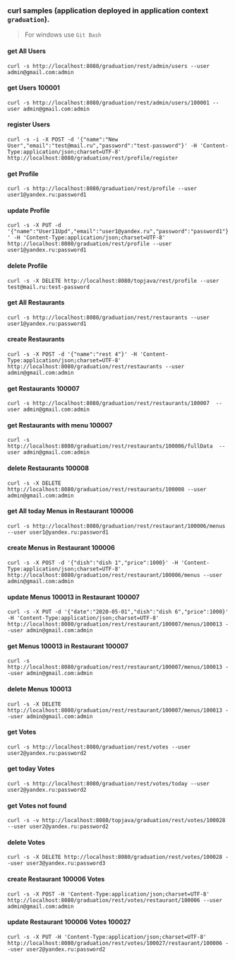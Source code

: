 ### curl samples (application deployed in application context `graduation`).
> For windows use `Git Bash`

#### get All Users
`curl -s http://localhost:8080/graduation/rest/admin/users --user admin@gmail.com:admin`

#### get Users 100001
`curl -s http://localhost:8080/graduation/rest/admin/users/100001 --user admin@gmail.com:admin`

#### register Users
`curl -s -i -X POST -d '{"name":"New User","email":"test@mail.ru","password":"test-password"}' -H 'Content-Type:application/json;charset=UTF-8' http://localhost:8080/graduation/rest/profile/register`

#### get Profile
`curl -s http://localhost:8080/graduation/rest/profile --user user1@yandex.ru:password1`

#### update Profile
`curl -s -X PUT -d '{"name":"User11Upd","email":"user1@yandex.ru","password":"password1"}' -H 'Content-Type:application/json;charset=UTF-8' http://localhost:8080/graduation/rest/profile --user user1@yandex.ru:password1`

#### delete Profile
`curl -s -X DELETE http://localhost:8080/topjava/rest/profile --user test@mail.ru:test-password`

#### get All Restaurants
`curl -s http://localhost:8080/graduation/rest/restaurants --user user1@yandex.ru:password1`

#### create Restaurants
`curl -s -X POST -d '{"name":"rest 4"}' -H 'Content-Type:application/json;charset=UTF-8' http://localhost:8080/graduation/rest/restaurants --user admin@gmail.com:admin`

#### get Restaurants 100007
`curl -s http://localhost:8080/graduation/rest/restaurants/100007  --user admin@gmail.com:admin`

#### get Restaurants with menu 100007
`curl -s http://localhost:8080/graduation/rest/restaurants/100006/fullData  --user admin@gmail.com:admin`

#### delete Restaurants 100008
`curl -s -X DELETE http://localhost:8080/graduation/rest/restaurants/100008 --user admin@gmail.com:admin`

#### get All today Menus in Restaurant 100006 
`curl -s http://localhost:8080/graduation/rest/restaurant/100006/menus --user user1@yandex.ru:password1`

#### create Menus in Restaurant 100006 
`curl -s -X POST -d '{"dish":"dish 1","price":1000}' -H 'Content-Type:application/json;charset=UTF-8' http://localhost:8080/graduation/rest/restaurant/100006/menus --user admin@gmail.com:admin`

#### update Menus 100013 in Restaurant 100007 
`curl -s -X PUT -d '{"date":"2020-05-01","dish":"dish 6","price":1000}' -H 'Content-Type:application/json;charset=UTF-8' http://localhost:8080/graduation/rest/restaurant/100007/menus/100013 --user admin@gmail.com:admin`

#### get Menus 100013 in Restaurant 100007  
`curl -s http://localhost:8080/graduation/rest/restaurant/100007/menus/100013 --user admin@gmail.com:admin`

#### delete Menus 100013
`curl -s -X DELETE http://localhost:8080/graduation/rest/restaurant/100007/menus/100013 --user admin@gmail.com:admin`

#### get Votes
`curl -s http://localhost:8080/graduation/rest/votes --user user2@yandex.ru:password2`

#### get today Votes
`curl -s http://localhost:8080/graduation/rest/votes/today --user user2@yandex.ru:password2`

#### get Votes not found
`curl -s -v http://localhost:8080/topjava/graduation/rest/votes/100028 --user user2@yandex.ru:password2`

#### delete Votes
`curl -s -X DELETE http://localhost:8080/graduation/rest/votes/100028 --user user3@yandex.ru:password3`

#### create Restaurant 100006 Votes 
`curl -s -X POST -H 'Content-Type:application/json;charset=UTF-8' http://localhost:8080/graduation/rest/votes/restaurant/100006 --user admin@gmail.com:admin`

#### update Restaurant 100006 Votes 100027
`curl -s -X PUT -H 'Content-Type:application/json;charset=UTF-8' http://localhost:8080/graduation/rest/votes/100027/restaurant/100006 --user user2@yandex.ru:password2`


